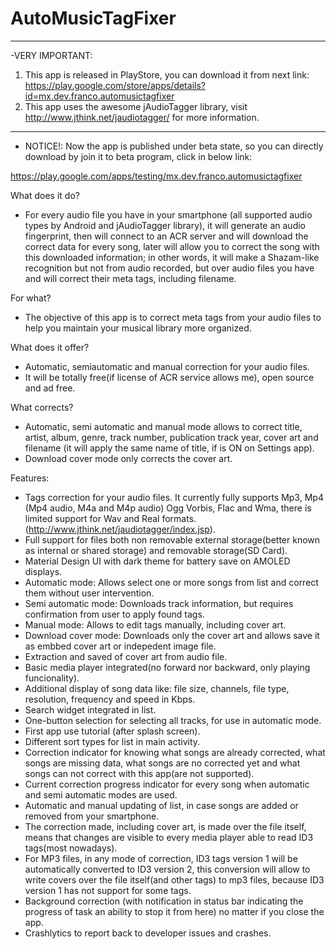 # AutoMusicTagFixer
********************************************************************************************************************************
-VERY IMPORTANT:
1. This app is released in PlayStore, you can download it from next link: https://play.google.com/store/apps/details?id=mx.dev.franco.automusictagfixer
2. This app uses the awesome jAudioTagger library, visit http://www.jthink.net/jaudiotagger/ for more information.
********************************************************************************************************************************
- NOTICE!: Now the app is published under beta state, so you can directly download by join it to beta program, click in below link:

https://play.google.com/apps/testing/mx.dev.franco.automusictagfixer

What does it do?
- For every audio file you have in your smartphone (all supported audio types by Android and jAudioTagger library), it will generate an audio fingerprint, then will connect to an ACR server and will download the correct data for every song, later will allow you to correct the song with this downloaded information; in other words, it will make a Shazam-like recognition but not from audio recorded, but over audio files you have and will correct their meta tags, including filename.

For what?
- The objective of this app is to correct meta tags from your audio files to help you maintain your musical library more organized.

What does it offer?
- Automatic, semiautomatic and manual correction for your audio files.
- It will be totally free(if license of ACR service allows me), open source and ad free.

What corrects?
- Automatic, semi automatic and manual mode allows to correct title, artist, album, genre, track number, publication track year, cover art and filename (it will apply the same name of title, if is ON on Settings app).
- Download cover mode only corrects the cover art.


Features:
- Tags correction for your audio files. It currently fully supports Mp3, Mp4 (Mp4 audio, M4a and M4p audio) Ogg Vorbis, Flac and Wma, there is limited support for Wav and Real formats.(http://www.jthink.net/jaudiotagger/index.jsp).
- Full support for files both non removable external storage(better known as internal or shared storage) and removable storage(SD Card).
- Material Design UI with dark theme for battery save on AMOLED displays.
- Automatic mode: Allows select one or more songs from list and correct them without user intervention.
- Semi automatic mode: Downloads track information, but requires confirmation from user to apply found tags.
- Manual mode: Allows to edit tags manually, including cover art.
- Download cover mode: Downloads only the cover art and allows save it as embbed cover art or indepedent image file.
- Extraction and saved of cover art from audio file.
- Basic media player integrated(no forward nor backward, only playing funcionality).
- Additional display of song data like: file size, channels, file type, resolution, frequency and speed in Kbps.
- Search widget integrated in list.
- One-button selection for selecting all tracks, for use in automatic mode.
- First app use tutorial (after splash screen).
- Different sort types for list in main activity.
- Correction indicator for knowing what songs are already corrected, what songs are missing data, what songs are no corrected yet and what songs can not correct with this app(are not supported).
- Current correction progress indicator for every song when automatic and semi automatic modes are used.
- Automatic and manual updating of list, in case songs are added or removed from your smartphone.
- The correction made, including cover art, is made over the file itself, means that changes are visible to every media player able to read ID3 tags(most nowadays).
- For MP3 files, in any mode of correction, ID3 tags version 1 will be automatically converted to ID3 version 2, this conversion will allow to write covers over the file itself(and other tags) to mp3 files, because ID3 version 1 has not support for some tags.
- Background correction (with notification in status bar indicating the progress of task an ability to stop it from here) no matter if you close the app.
- Crashlytics to report back to developer issues and crashes.
